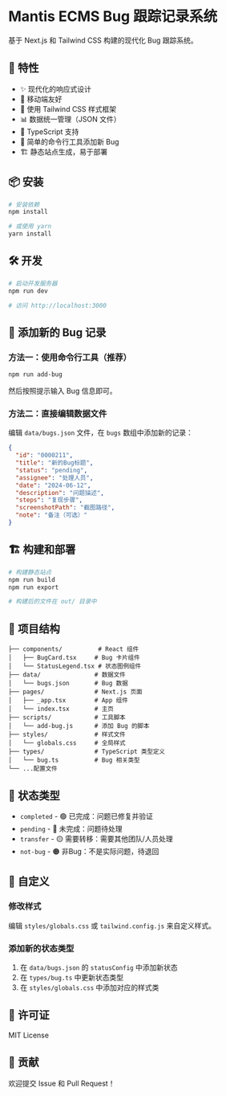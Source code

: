 # Mantis ECMS Bug 跟踪记录系统

基于 Next.js 和 Tailwind CSS 构建的现代化 Bug 跟踪系统。

## 🚀 特性

- ✨ 现代化的响应式设计
- 📱 移动端友好
- 🎨 使用 Tailwind CSS 样式框架
- 📊 数据统一管理（JSON 文件）
- 🔧 TypeScript 支持
- 📝 简单的命令行工具添加新 Bug
- 🏗️ 静态站点生成，易于部署

## 📦 安装

```bash
# 安装依赖
npm install

# 或使用 yarn
yarn install
```

## 🛠️ 开发

```bash
# 启动开发服务器
npm run dev

# 访问 http://localhost:3000
```

## 📝 添加新的 Bug 记录

### 方法一：使用命令行工具（推荐）

```bash
npm run add-bug
```

然后按照提示输入 Bug 信息即可。

### 方法二：直接编辑数据文件

编辑 `data/bugs.json` 文件，在 `bugs` 数组中添加新的记录：

```json
{
  "id": "0000211",
  "title": "新的Bug标题",
  "status": "pending",
  "assignee": "处理人员",
  "date": "2024-06-12",
  "description": "问题描述",
  "steps": "复现步骤",
  "screenshotPath": "截图路径",
  "note": "备注（可选）"
}
```

## 🏗️ 构建和部署

```bash
# 构建静态站点
npm run build
npm run export

# 构建后的文件在 out/ 目录中
```

## 📁 项目结构

```
├── components/          # React 组件
│   ├── BugCard.tsx     # Bug 卡片组件
│   └── StatusLegend.tsx # 状态图例组件
├── data/               # 数据文件
│   └── bugs.json       # Bug 数据
├── pages/              # Next.js 页面
│   ├── _app.tsx        # App 组件
│   └── index.tsx       # 主页
├── scripts/            # 工具脚本
│   └── add-bug.js      # 添加 Bug 的脚本
├── styles/             # 样式文件
│   └── globals.css     # 全局样式
├── types/              # TypeScript 类型定义
│   └── bug.ts          # Bug 相关类型
└── ...配置文件
```

## 🎨 状态类型

- `completed` - 🟢 已完成：问题已修复并验证
- `pending` - 🔴 未完成：问题待处理
- `transfer` - 🟡 需要转移：需要其他团队/人员处理
- `not-bug` - 🟠 非Bug：不是实际问题，待退回

## 🔧 自定义

### 修改样式

编辑 `styles/globals.css` 或 `tailwind.config.js` 来自定义样式。

### 添加新的状态类型

1. 在 `data/bugs.json` 的 `statusConfig` 中添加新状态
2. 在 `types/bug.ts` 中更新状态类型
3. 在 `styles/globals.css` 中添加对应的样式类

## 📄 许可证

MIT License

## 🤝 贡献

欢迎提交 Issue 和 Pull Request！ 